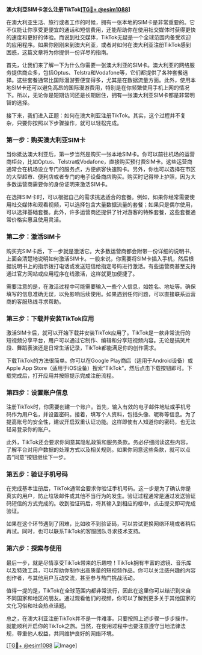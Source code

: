 **澳大利亞SIM卡怎么注册TikTok[[TG💪+ @esim1088](https://t.me/s/esim1088)]**

在澳大利亚生活、旅行或者工作的时候，拥有一张本地的SIM卡是非常重要的。它不仅能让你享受更便宜的通话和短信费用，还能帮助你在使用社交媒体时获得更快的速度和更好的体验。而说到社交媒体，TikTok无疑是一个全球范围内备受欢迎的应用程序。如果你刚刚来到澳大利亚，或者对如何在澳大利亚注册TikTok感到困惑，这篇文章将为你提供一份详尽的指南。

首先，让我们来了解一下为什么你需要一张澳大利亚的SIM卡。澳大利亚的网络服务提供商众多，包括Optus、Telstra和Vodafone等，它们都提供了各种套餐选择。这些套餐通常比国际漫游要便宜得多，尤其是在数据流量方面。此外，使用本地SIM卡还可以避免高昂的国际漫游费用，特别是在你频繁使用手机上网的情况下。所以，无论你是短期访问还是长期居住，拥有一张澳大利亚SIM卡都是非常明智的选择。

接下来，我们进入正题：如何在澳大利亚注册TikTok。其实，这个过程并不复杂，只要你按照以下步骤操作，就可以轻松完成。

### 第一步：购买澳大利亚SIM卡

当你抵达澳大利亚后，第一步当然是购买一张本地SIM卡。你可以前往机场的运营商柜台，比如Optus、Telstra或Vodafone，直接购买预付费SIM卡。这些运营商通常会在机场设立专门的服务点，方便旅客快速购卡。另外，你也可以选择在市区的大型超市、便利店或者专门的电子设备商店购买。购买时记得带上护照，因为大多数运营商需要你的身份证明来激活SIM卡。

在选择SIM卡时，可以根据自己的需求挑选适合的套餐。例如，如果你经常需要使用社交媒体和观看视频，可以选择包含大量数据流量的套餐；如果只是偶尔使用，可以选择基础套餐。此外，许多运营商还提供了针对游客的特殊套餐，这些套餐通常价格实惠且使用灵活。

### 第二步：激活SIM卡

购买完SIM卡后，下一步就是激活它。大多数运营商都会附带一份详细的说明书，上面会清楚地说明如何激活SIM卡。一般来说，你需要将SIM卡插入手机，然后根据说明书上的指示拨打电话或发送短信给指定号码进行激活。有些运营商甚至支持通过官方网站或应用程序在线激活，这样就更加便捷了。

需要注意的是，在激活过程中可能需要输入一些个人信息，如姓名、地址等。确保填写的信息准确无误，以免影响后续使用。如果遇到任何问题，可以直接联系运营商的客服热线寻求帮助。

### 第三步：下载并安装TikTok应用

激活SIM卡后，就可以开始下载并安装TikTok应用了。TikTok是一款非常流行的短视频分享平台，用户可以通过它制作、编辑和分享短视频内容。无论是搞笑片段、舞蹈表演还是日常生活记录，TikTok都能满足你的创作需求。

下载TikTok的方法很简单。你可以在Google Play商店（适用于Android设备）或Apple App Store（适用于iOS设备）搜索“TikTok”，然后点击下载按钮即可。下载完成后，打开应用并按照提示完成注册流程。

### 第四步：设置账户信息

注册TikTok时，你需要创建一个账户。首先，输入有效的电子邮件地址或手机号码作为用户名，并设置密码。接着，填写个人资料，包括头像、昵称等信息。为了提高账号的安全性，建议开启双重认证功能。这样即使有人知道你的密码，也无法轻易登录你的账户。

此外，TikTok还会要求你同意其隐私政策和服务条款。务必仔细阅读这些内容，了解平台对用户数据的处理方式以及相关规则。如果你同意这些条款，就可以点击“同意”按钮继续下一步。

### 第五步：验证手机号码

在完成基本注册后，TikTok通常会要求你验证手机号码。这一步是为了确认你是真实的用户，防止垃圾邮件或其他不当行为的发生。验证过程通常是通过发送验证码短信的方式完成的。收到验证码后，将其输入到相应的框中，点击提交即可完成验证。

如果在这个环节遇到了困难，比如收不到验证码，可以尝试更换网络环境或者稍后再试。同时，也可以联系TikTok的客服团队寻求技术支持。

### 第六步：探索与使用

最后一步，就是尽情享受TikTok带来的乐趣啦！TikTok拥有丰富的滤镜、音乐库以及特效工具，可以帮助你制作出高质量的短视频作品。你可以关注感兴趣的内容创作者，与其他用户互动交流，甚至参与热门挑战活动。

值得一提的是，TikTok在全球范围内都非常流行，因此在这里你可以结识到来自不同国家和地区的朋友。通过观看他们的视频，你可以了解到更多关于其他国家的文化习俗和社会热点话题。

总之，在澳大利亚注册TikTok并不是一件难事。只要按照上述步骤一步步操作，就能顺利开启你的TikTok之旅。当然，在使用过程中也要注意遵守当地法律法规，尊重他人权益，共同维护良好的网络环境。

[[TG💪+ @esim1088](https://t.me/s/esim1088) ![Image](https://i.postimg.cc/4NQfJmqS/Snipaste-2025-05-13-00-14-12.png)]